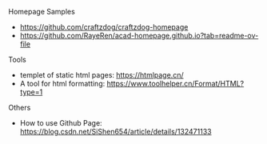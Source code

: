 Homepage Samples
* https://github.com/craftzdog/craftzdog-homepage
* https://github.com/RayeRen/acad-homepage.github.io?tab=readme-ov-file

Tools
* templet of static html pages: https://htmlpage.cn/
* A tool for html formatting: https://www.toolhelper.cn/Format/HTML?type=1

Others
* How to use Github Page: https://blog.csdn.net/SiShen654/article/details/132471133
